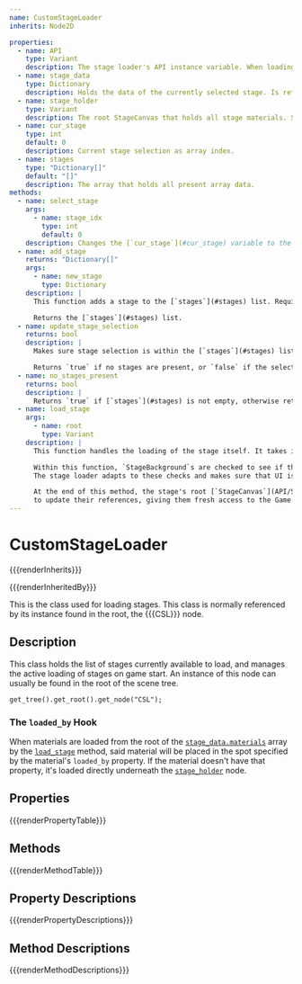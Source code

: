 ```yaml
---
name: CustomStageLoader
inherits: Node2D

properties:
  - name: API
    type: Variant
    description: The stage loader's API instance variable. When loading stages, this variable is flushed and replace with a new API instance. See [CustomStageAPI](API/CSL/CustomStageAPI.md)
  - name: stage_data
    type: Dictionary
    description: Holds the data of the currently selected stage. Is refreshed using the [`update_stage_selection`](#update_stage_selection) function whenever a stage is loaded.
  - name: stage_holder
    type: Variant
    description: The root StageCanvas that holds all stage materials. See [StageCanvas](API/StageCanvas.md)
  - name: cur_stage
    type: int
    default: 0
    description: Current stage selection as array index.
  - name: stages
    type: "Dictionary[]"
    default: "[]"
    description: The array that holds all present array data.
methods:
  - name: select_stage
    args:
      - name: stage_idx
        type: int
        default: 0
    description: Changes the [`cur_stage`](#cur_stage) variable to the specified `stage_idx`. Also calls [`update_stage_selection`](#update_stage_selection).
  - name: add_stage
    returns: "Dictionary[]"
    args:
      - name: new_stage
        type: Dictionary
    description: |
      This function adds a stage to the [`stages`](#stages) list. Requires metadata generated by a [CustomStageBuilder](API/CSL/CustomStageBuilder) instance.

      Returns the [`stages`](#stages) list.
  - name: update_stage_selection
    returns: bool
    description: |
      Makes sure stage selection is within the [`stages`](#stages) list's range, and sets [`cur_stage`](#cur_stage) and [`stage_data`](#stage_data) accordingly.

      Returns `true` if no stages are present, or `false` if the selection was updated.
  - name: no_stages_present
    returns: bool
    description: |
      Returns `true` if [`stages`](#stages) is not empty, otherwise returns `false`.
  - name: load_stage
    args:
      - name: root
        type: Variant
    description: |
      This function handles the loading of the stage itself. It takes in a `root` node, which is typically the Main node.

      Within this function, `StageBackground`s are checked to see if their `layer` properties pop above or below specific nodes found underneath Main.
      The stage loader adapts to these checks and makes sure that UI is always above the stage, and the BGLayer is always below it.

      At the end of this method, the stage's root [`StageCanvas`](API/StageCanvas) emits a signal saying that the game has been changed, which then causes all materials
      to update their references, giving them fresh access to the Game node.
---
```


# CustomStageLoader

{{{renderInherits}}}

{{{renderInheritedBy}}}

This is the class used for loading stages. This class is normally referenced by its instance found in the root, the {{{CSL}}} node.

[](../../notice.md ':include')

## Description

This class holds the list of stages currently available to load, and manages the active loading of stages on game start. 
An instance of this node can usually be found in the root of the scene tree.

```gdscript
get_tree().get_root().get_node("CSL");
```

### The `loaded_by` Hook

When materials are loaded from the root of the [`stage_data.materials`](#stage_data) array by the [`load_stage`](#load_stage) method, said material will be placed in the spot
specified by the material's `loaded_by` property. If the material doesn't have that property, it's loaded directly underneath the [`stage_holder`](#stage_holder) node.

## Properties

{{{renderPropertyTable}}}
## Methods

{{{renderMethodTable}}}
## Property Descriptions

{{{renderPropertyDescriptions}}}
## Method Descriptions

{{{renderMethodDescriptions}}}
